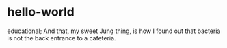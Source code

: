 # hello-world
educational;
And that, my sweet Jung thing, is how I found out that bacteria is not the back entrance to a cafeteria.
